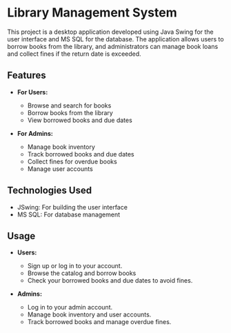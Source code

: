 # Library Management System

This project is a desktop application developed using Java Swing for the user interface and MS SQL for the database. The application allows users to borrow books from the library, and administrators can manage book loans and collect fines if the return date is exceeded.

## Features

- **For Users:**
  - Browse and search for books
  - Borrow books from the library
  - View borrowed books and due dates

- **For Admins:**
  - Manage book inventory
  - Track borrowed books and due dates
  - Collect fines for overdue books
  - Manage user accounts

## Technologies Used

- JSwing: For building the user interface
- MS SQL: For database management

## Usage

- **Users:**
  - Sign up or log in to your account.
  - Browse the catalog and borrow books
  - Check your borrowed books and due dates to avoid fines.

- **Admins:**
  - Log in to your admin account.
  - Manage book inventory and user accounts.
  - Track borrowed books and manage overdue fines.
